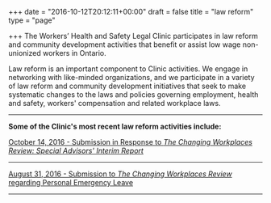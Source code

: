 +++
date = "2016-10-12T20:12:11+00:00"
draft = false
title = "law reform"
type = "page"

+++
The Workers’ Health and Safety Legal Clinic participates in law reform and community development activities that benefit or assist low wage non-unionized workers in Ontario.

Law reform is an important component to Clinic activities. We engage in networking with like-minded organizations, and we participate in a variety of law reform and community development initiatives that seek to make systematic changes to the laws and policies governing employment, health and safety, workers' compensation and related workplace laws.

-----

**Some of the Clinic's most recent law reform activities include:**

[October 14, 2016 - Submission in Response to _The Changing Workplaces Review: Special Advisors' Interim Report_](https://s3.amazonaws.com/newsletter.workers-safety.ca/newsletters/Clinic+Submissions/Changing+Workplaces+Review/WHSLC-Submission-Changing+Workplace+Review-Interim+Report.pdf)

-----

[August 31, 2016 - Submission to _The Changing Workplaces Review_ regarding Personal Emergency Leave](https://s3.amazonaws.com/newsletter.workers-safety.ca/newsletters/Clinic+Submissions/Changing+Workplaces+Review/WHSLC-Changing+Workplaces+Review-Personal+Emergency+Leave.pdf)

-----